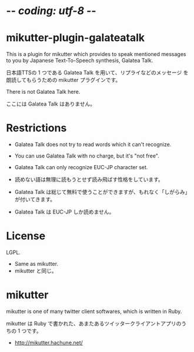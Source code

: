 # -*- coding: utf-8 -*-

mikutter-plugin-galateatalk
===========================

This is a plugin for mikutter which provides to speak mentioned
messages to you by Japanese Text-To-Speech synthesis, Galatea Talk.

日本語TTSの 1 つである Galatea Talk を用いて、リプライなどのメッセージ
を朗読してもらうための mikutter プラグインです。

There is not Galatea Talk here.

ここには Galatea Talk はありません。

Restrictions
============

* Galatea Talk does not try to read words which it can't recognize.
* You can use Galatea Talk with no charge, but it's "not free".
* Galatea Talk can only recognize EUC-JP character set.

* 読めない語は無理に読もうとせず読み飛ばす性格をしています。
* Galatea Talk は総じて無料で使うことができますが、もれなく「しがらみ」
  が付いてきます。
* Galatea Talk は EUC-JP しか読めません。

License
=======

LGPL.

* Same as mikutter.
* mikutter と同じ。

mikutter
========

mikutter is one of many twitter client softwares, which is written in
Ruby.

mikutter は Ruby で書かれた、あまたあるツイッタークライアントアプリのう
ちの 1 つです。

* http://mikutter.hachune.net/
